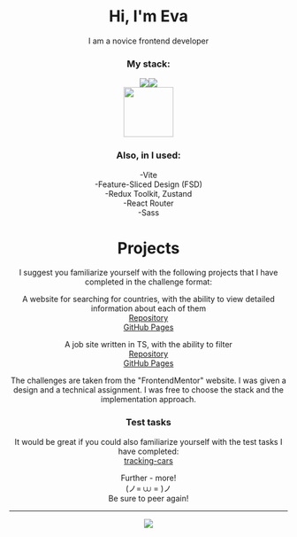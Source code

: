 <h1 align="center">Hi, I'm Eva</h1>

<div id="main" align="center"">

  <p>I am a novice frontend developer</p>

  <h3>My stack:</h3>
  <p><img src="https://img.icons8.com/?size=100&id=108784&format=png&color=000000"/><img src="https://img.icons8.com/?size=100&id=uJM6fQYqDaZK&format=png&color=000000"/><br><img width="90px" src="https://img.icons8.com/?size=100&id=asWSSTBrDlTW&format=png&color=000000"/></p>

  <h3>Also, in I used:</h3>
  <p>-Vite<br>-Feature-Sliced Design (FSD)<br>-Redux Toolkit, Zustand<br>-React Router<br>-Sass</p>

  <h1>Projects</h1>

  <p>I suggest you familiarize yourself with the following projects that I have completed in the challenge format:</p>

  <p>A website for searching for countries, with the ability to view detailed information about each of them<br><a href="https://github.com/GrigoryevaEva/countries-listing">Repository</a><br><a href="https://grigoryevaeva.github.io/countries-listing/">GitHub Pages</a></p>

  <p>A job site written in TS, with the ability to filter<br><a href="https://github.com/GrigoryevaEva/vacancy-listings-with-filtering">Repository</a><br><a href="https://grigoryevaeva.github.io/vacancy-listings-with-filtering/">GitHub Pages</a></p>
  
  <p>The challenges are taken from the "FrontendMentor" website. I was given a design and a technical assignment. I was free to choose the stack and the implementation approach.</p>

  <h3>Test tasks</h3>
  <p>It would be great if you could also familiarize yourself with the test tasks I have completed:<br>
    <a href="https://github.com/GrigoryevaEva/tracking-cars">tracking-cars</a>
  </p>

  <p>Further - more!<br>(ノ= ⩊ = )ノ<br>Be sure to peer again!</p>

</div>


---

<div id="header" align="center">
  <img src="https://media.giphy.com/media/yALcFbrKshfoY/giphy.gif"/>
</div>
